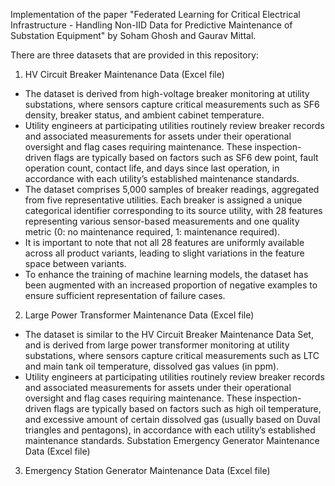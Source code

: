 Implementation of the paper "Federated Learning for Critical Electrical Infrastructure - Handling Non-IID Data for Predictive Maintenance of Substation Equipment" by Soham Ghosh and Gaurav Mittal.

There are three datasets that are provided in this repository:

1. HV Circuit Breaker Maintenance Data (Excel file)

  - The dataset is derived from high-voltage breaker monitoring at utility substations, where sensors capture critical measurements such as SF6 density, breaker status, and ambient cabinet temperature.
  - Utility engineers at participating utilities routinely review breaker records and associated measurements for assets under their operational oversight and flag cases requiring maintenance. These inspection-driven flags are typically based on factors such as SF6 dew point, fault operation count, contact life, and days since last operation, in accordance with each utility’s established maintenance standards.
  - The dataset comprises 5,000 samples of breaker readings, aggregated from five representative utilities. Each breaker is assigned a unique categorical identifier corresponding to its source utility, with 28 features representing various sensor-based measurements and one quality metric (0: no maintenance required, 1: maintenance required).
  - It is important to note that not all 28 features are uniformly available across all product variants, leading to slight variations in the feature space between variants.
  - To enhance the training of machine learning models, the dataset has been augmented with an increased proportion of negative examples to ensure sufficient representation of failure cases.

2. Large Power Transformer Maintenance Data (Excel file)

  - The dataset is similar to the HV Circuit Breaker Maintenance Data Set, and is derived from large power transformer monitoring at utility substations, where sensors capture critical measurements such as LTC and main tank oil temperature, dissolved gas values (in ppm).
  - Utility engineers at participating utilities routinely review breaker records and associated measurements for assets under their operational oversight and flag cases requiring maintenance. These inspection-driven flags are typically based on factors such as high oil temperature, and excessive amount of certain dissolved gas (usually based on Duval triangles and pentagons), in accordance with each utility’s established maintenance standards.
Substation Emergency Generator Maintenance Data (Excel file)


3. Emergency Station Generator Maintenance Data (Excel file)
